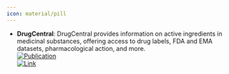 ```yaml
---
icon: material/pill
---
```


- **DrugCentral**: DrugCentral provides information on active ingredients in medicinal substances, offering access to drug labels, FDA and EMA datasets, pharmacological action, and more.  
	[![Publication](https://img.shields.io/badge/Publication-Citations:1-blue?style=for-the-badge&logo=bookstack)](https://doi.org/10.1007/s10822-023-00529-x)  
	[![Link](https://img.shields.io/badge/Link-online-brightgreen?style=for-the-badge&logo=cachet&logoColor=65FF8F)](https://drugcentral.org/)  
